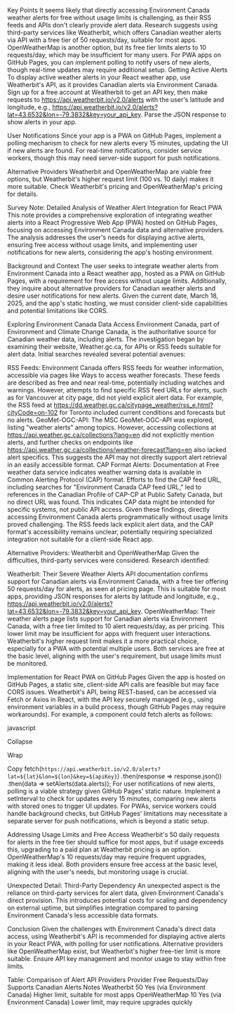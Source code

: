 Key Points
It seems likely that directly accessing Environment Canada weather alerts for free without usage limits is challenging, as their RSS feeds and APIs don't clearly provide alert data.
Research suggests using third-party services like Weatherbit, which offers Canadian weather alerts via API with a free tier of 50 requests/day, suitable for most apps.
OpenWeatherMap is another option, but its free tier limits alerts to 10 requests/day, which may be insufficient for many users.
For PWA apps on GitHub Pages, you can implement polling to notify users of new alerts, though real-time updates may require additional setup.
Getting Active Alerts
To display active weather alerts in your React weather app, use Weatherbit's API, as it provides Canadian alerts via Environment Canada. Sign up for a free account at Weatherbit to get an API key, then make requests to https://api.weatherbit.io/v2.0/alerts with the user's latitude and longitude, e.g., https://api.weatherbit.io/v2.0/alerts?lat=43.6532&lon=-79.3832&key=your_api_key. Parse the JSON response to show alerts in your app.

User Notifications
Since your app is a PWA on GitHub Pages, implement a polling mechanism to check for new alerts every 15 minutes, updating the UI if new alerts are found. For real-time notifications, consider service workers, though this may need server-side support for push notifications.

Alternative Providers
Weatherbit and OpenWeatherMap are viable free options, but Weatherbit's higher request limit (100 vs. 10 daily) makes it more suitable. Check Weatherbit's pricing and OpenWeatherMap's pricing for details.

Survey Note: Detailed Analysis of Weather Alert Integration for React PWA
This note provides a comprehensive exploration of integrating weather alerts into a React Progressive Web App (PWA) hosted on GitHub Pages, focusing on accessing Environment Canada data and alternative providers. The analysis addresses the user's needs for displaying active alerts, ensuring free access without usage limits, and implementing user notifications for new alerts, considering the app's hosting environment.

Background and Context
The user seeks to integrate weather alerts from Environment Canada into a React weather app, hosted as a PWA on GitHub Pages, with a requirement for free access without usage limits. Additionally, they inquire about alternative providers for Canadian weather alerts and desire user notifications for new alerts. Given the current date, March 18, 2025, and the app's static hosting, we must consider client-side capabilities and potential limitations like CORS.

Exploring Environment Canada Data Access
Environment Canada, part of Environment and Climate Change Canada, is the authoritative source for Canadian weather data, including alerts. The investigation began by examining their website, Weather.gc.ca, for APIs or RSS feeds suitable for alert data. Initial searches revealed several potential avenues:

RSS Feeds: Environment Canada offers RSS feeds for weather information, accessible via pages like Ways to access weather forecasts. These feeds are described as free and near real-time, potentially including watches and warnings. However, attempts to find specific RSS feed URLs for alerts, such as for Vancouver at city page, did not yield explicit alert data. For example, the RSS feed at https://dd.weather.gc.ca/citypage_weather/rss_e.html?cityCode=on-102 for Toronto included current conditions and forecasts but no alerts.
GeoMet-OGC-API: The MSC GeoMet-OGC-API was explored, listing "weather alerts" among topics. However, accessing collections at https://api.weather.gc.ca/collections?lang=en did not explicitly mention alerts, and further checks on endpoints like https://api.weather.gc.ca/collections/weather-forecast?lang=en also lacked alert specifics. This suggests the API may not directly support alert retrieval in an easily accessible format.
CAP Format Alerts: Documentation at Free weather data service indicates weather warning data is available in Common Alerting Protocol (CAP) format. Efforts to find the CAP feed URL, including searches for "Environment Canada CAP feed URL," led to references in the Canadian Profile of CAP-CP at Public Safety Canada, but no direct URL was found. This indicates CAP data might be intended for specific systems, not public API access.
Given these findings, directly accessing Environment Canada alerts programmatically without usage limits proved challenging. The RSS feeds lack explicit alert data, and the CAP format's accessibility remains unclear, potentially requiring specialized integration not suitable for a client-side React app.

Alternative Providers: Weatherbit and OpenWeatherMap
Given the difficulties, third-party services were considered. Research identified:

Weatherbit: Their Severe Weather Alerts API documentation confirms support for Canadian alerts via Environment Canada, with a free tier offering 50 requests/day for alerts, as seen at pricing page. This is suitable for most apps, providing JSON responses for alerts by latitude and longitude, e.g., https://api.weatherbit.io/v2.0/alerts?lat=43.6532&lon=-79.3832&key=your_api_key.
OpenWeatherMap: Their weather alerts page lists support for Canadian alerts via Environment Canada, with a free tier limited to 10 alert requests/day, as per pricing. This lower limit may be insufficient for apps with frequent user interactions.
Weatherbit's higher request limit makes it a more practical choice, especially for a PWA with potential multiple users. Both services are free at the basic level, aligning with the user's requirement, but usage limits must be monitored.

Implementation for React PWA on GitHub Pages
Given the app is hosted on GitHub Pages, a static site, client-side API calls are feasible but may face CORS issues. Weatherbit's API, being REST-based, can be accessed via Fetch or Axios in React, with the API key securely managed (e.g., using environment variables in a build process, though GitHub Pages may require workarounds). For example, a component could fetch alerts as follows:

javascript

Collapse

Wrap

Copy
fetch(`https://api.weatherbit.io/v2.0/alerts?lat=${lat}&lon=${lon}&key=${apiKey}`)
  .then(response => response.json())
  .then(data => setAlerts(data.alerts));
For user notifications of new alerts, polling is a viable strategy given GitHub Pages' static nature. Implement a setInterval to check for updates every 15 minutes, comparing new alerts with stored ones to trigger UI updates. For PWAs, service workers could handle background checks, but GitHub Pages' limitations may necessitate a separate server for push notifications, which is beyond a static setup.

Addressing Usage Limits and Free Access
Weatherbit's 50 daily requests for alerts in the free tier should suffice for most apps, but if usage exceeds this, upgrading to a paid plan at Weatherbit pricing is an option. OpenWeatherMap's 10 requests/day may require frequent upgrades, making it less ideal. Both providers ensure free access at the basic level, aligning with the user's needs, but monitoring usage is crucial.

Unexpected Detail: Third-Party Dependency
An unexpected aspect is the reliance on third-party services for alert data, given Environment Canada's direct provision. This introduces potential costs for scaling and dependency on external uptime, but simplifies integration compared to parsing Environment Canada's less accessible data formats.

Conclusion
Given the challenges with Environment Canada's direct data access, using Weatherbit's API is recommended for displaying active alerts in your React PWA, with polling for user notifications. Alternative providers like OpenWeatherMap exist, but Weatherbit's higher free-tier limit is more suitable. Ensure API key management and monitor usage to stay within free limits.

Table: Comparison of Alert API Providers
Provider	Free Requests/Day	Supports Canadian Alerts	Notes
Weatherbit	50	Yes (via Environment Canada)	Higher limit, suitable for most apps
OpenWeatherMap	10	Yes (via Environment Canada)	Lower limit, may require upgrades quickly